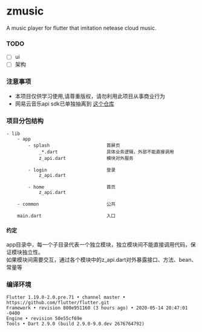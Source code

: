 # zmusic

A music player for flutter that imitation netease cloud music.

### TODO
- [ ] ui
- [ ] 架构

### 注意事项
- 本项目仅供学习使用,请尊重版权，请勿利用此项目从事商业行为
- 网易云音乐api sdk已单独抽离到 [这个仓库](https://github.com/hcanyz/flutter-netease-music-api)

### 项目分包结构
```text
- lib
    - app
        - splash                     首屏页
            _*.dart                  具体业务逻辑，外部不能直接调用
            z_api.dart               模块对外服务
            
        - login                      登录
            z_api.dart
            
        - home                       首页
            z_api.dart
            
    - common                         公共
        
    main.dart                        入口
```
#### 约定
app目录中，每一个子目录代表一个独立模块，独立模块间不能直接调用代码，保证模块独立性。  
如果模块间需要交互，通过各个模块中的z_api.dart对外暴露接口、方法、bean、常量等

### 编译环境
```text
Flutter 1.19.0-2.0.pre.71 • channel master • https://github.com/flutter/flutter.git
Framework • revision 800e951160 (3 hours ago) • 2020-05-14 20:47:01 -0400
Engine • revision 50e55cf69e
Tools • Dart 2.9.0 (build 2.9.0-9.0.dev 2676764792)
```